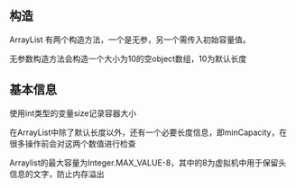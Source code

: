 ## 构造

ArrayList 有两个构造方法，一个是无参，另一个需传入初始容量值。

无参数构造方法会构造一个大小为10的空object数组，10为默认长度

## 基本信息

使用int类型的变量size记录容器大小

在ArrayList中除了默认长度以外，还有一个必要长度信息，即minCapacity，在很多操作前会对这两个数值进行检查

Arraylist的最大容量为Integer.MAX_VALUE-8，其中的8为虚拟机中用于保留头信息的文字，防止内存溢出

